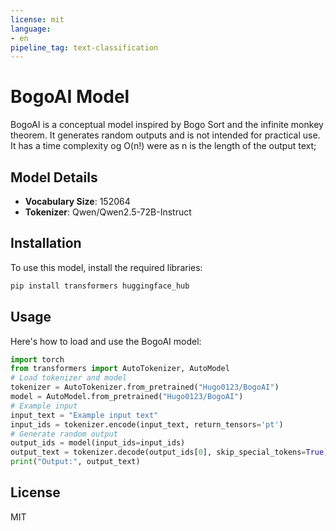 ```yaml
---
license: mit
language:
- en
pipeline_tag: text-classification
---
```

# BogoAI Model

BogoAI is a conceptual model inspired by Bogo Sort and the infinite monkey theorem. It generates random outputs and is not intended for practical use. It has a time complexity og O(n!) were as n is the length of the output text;

## Model Details

- **Vocabulary Size**: 152064
- **Tokenizer**: Qwen/Qwen2.5-72B-Instruct

## Installation

To use this model, install the required libraries:

```bash
pip install transformers huggingface_hub
```

## Usage

Here's how to load and use the BogoAI model:

```python
import torch
from transformers import AutoTokenizer, AutoModel
# Load tokenizer and model
tokenizer = AutoTokenizer.from_pretrained("Hugo0123/BogoAI")
model = AutoModel.from_pretrained("Hugo0123/BogoAI")
# Example input
input_text = "Example input text"
input_ids = tokenizer.encode(input_text, return_tensors='pt')
# Generate random output
output_ids = model(input_ids=input_ids)
output_text = tokenizer.decode(output_ids[0], skip_special_tokens=True)
print("Output:", output_text)
```

## License

MIT